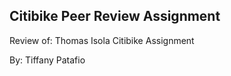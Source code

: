 ## Citibike Peer Review Assignment

Review of: Thomas Isola Citibike Assignment

By: Tiffany Patafio


